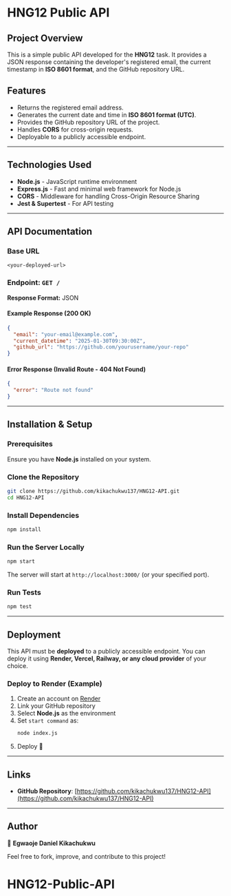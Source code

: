 # HNG12 Public API

## Project Overview
This is a simple public API developed for the **HNG12** task. It provides a JSON response containing the developer's registered email, the current timestamp in **ISO 8601 format**, and the GitHub repository URL.

## Features
- Returns the registered email address.
- Generates the current date and time in **ISO 8601 format (UTC)**.
- Provides the GitHub repository URL of the project.
- Handles **CORS** for cross-origin requests.
- Deployable to a publicly accessible endpoint.

---

## Technologies Used
- **Node.js** - JavaScript runtime environment
- **Express.js** - Fast and minimal web framework for Node.js
- **CORS** - Middleware for handling Cross-Origin Resource Sharing
- **Jest & Supertest** - For API testing

---

## API Documentation
### **Base URL**
`<your-deployed-url>`

### **Endpoint:** `GET /`
**Response Format:** JSON

#### **Example Response (200 OK)**
```json
{
  "email": "your-email@example.com",
  "current_datetime": "2025-01-30T09:30:00Z",
  "github_url": "https://github.com/yourusername/your-repo"
}
```

#### **Error Response (Invalid Route - 404 Not Found)**
```json
{
  "error": "Route not found"
}
```

---

## Installation & Setup
### **Prerequisites**
Ensure you have **Node.js** installed on your system.

### **Clone the Repository**
```sh
git clone https://github.com/kikachukwu137/HNG12-API.git
cd HNG12-API
```

### **Install Dependencies**
```sh
npm install
```

### **Run the Server Locally**
```sh
npm start
```
The server will start at `http://localhost:3000/` (or your specified port).

### **Run Tests**
```sh
npm test
```

---

## Deployment
This API must be **deployed** to a publicly accessible endpoint. You can deploy it using **Render, Vercel, Railway, or any cloud provider** of your choice.

### **Deploy to Render (Example)**
1. Create an account on [Render](https://render.com/)
2. Link your GitHub repository
3. Select **Node.js** as the environment
4. Set `start command` as:
   ```sh
   node index.js
   ```
5. Deploy 🚀

---

## Links
- **GitHub Repository**: [https://github.com/kikachukwu137/HNG12-API](https://github.com/kikachukwu137/HNG12-API)


---

## Author
👤 **Egwaoje Daniel Kikachukwu**

Feel free to fork, improve, and contribute to this project!

# HNG12-Public-API
